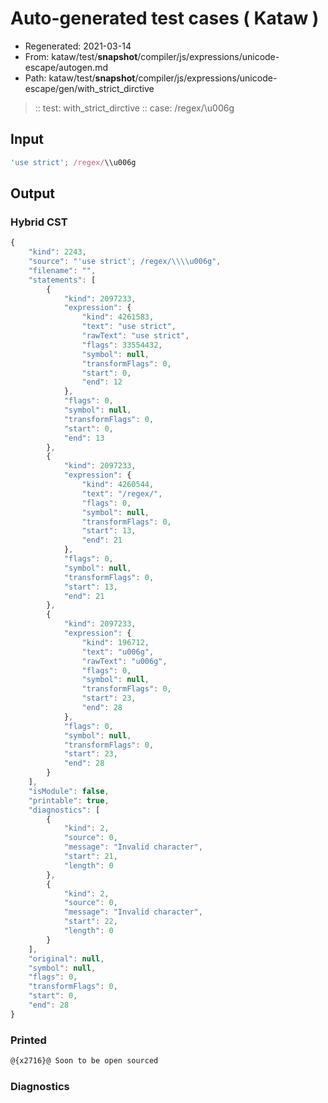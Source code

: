 # Auto-generated test cases ( Kataw )
- Regenerated: 2021-03-14
- From: kataw/test/__snapshot__/compiler/js/expressions/unicode-escape/autogen.md
- Path: kataw/test/__snapshot__/compiler/js/expressions/unicode-escape/gen/with_strict_dirctive
> :: test: with_strict_dirctive
> :: case: /regex/\\u006g
## Input

`````js
'use strict'; /regex/\\u006g
`````

## Output

### Hybrid CST

```javascript
{
    "kind": 2243,
    "source": "'use strict'; /regex/\\\\u006g",
    "filename": "",
    "statements": [
        {
            "kind": 2097233,
            "expression": {
                "kind": 4261583,
                "text": "use strict",
                "rawText": "use strict",
                "flags": 33554432,
                "symbol": null,
                "transformFlags": 0,
                "start": 0,
                "end": 12
            },
            "flags": 0,
            "symbol": null,
            "transformFlags": 0,
            "start": 0,
            "end": 13
        },
        {
            "kind": 2097233,
            "expression": {
                "kind": 4260544,
                "text": "/regex/",
                "flags": 0,
                "symbol": null,
                "transformFlags": 0,
                "start": 13,
                "end": 21
            },
            "flags": 0,
            "symbol": null,
            "transformFlags": 0,
            "start": 13,
            "end": 21
        },
        {
            "kind": 2097233,
            "expression": {
                "kind": 196712,
                "text": "u006g",
                "rawText": "u006g",
                "flags": 0,
                "symbol": null,
                "transformFlags": 0,
                "start": 23,
                "end": 28
            },
            "flags": 0,
            "symbol": null,
            "transformFlags": 0,
            "start": 23,
            "end": 28
        }
    ],
    "isModule": false,
    "printable": true,
    "diagnostics": [
        {
            "kind": 2,
            "source": 0,
            "message": "Invalid character",
            "start": 21,
            "length": 0
        },
        {
            "kind": 2,
            "source": 0,
            "message": "Invalid character",
            "start": 22,
            "length": 0
        }
    ],
    "original": null,
    "symbol": null,
    "flags": 0,
    "transformFlags": 0,
    "start": 0,
    "end": 28
}
```

### Printed

```javascript
@{x2716}@ Soon to be open sourced
```

### Diagnostics

```javascript

```

